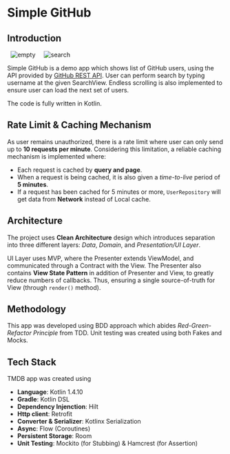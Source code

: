 # Simple GitHub

## Introduction
&nbsp;
![empty](https://i.ibb.co/w4dSrSN/rsz-screenshot-1601886792.png) &nbsp; &nbsp; ![search](https://i.ibb.co/H2PXVnw/rsz-screenshot-1601886822.png) &nbsp;

Simple GitHub is a demo app which shows list of GitHub users, using the API provided by [GitHub REST API](https://docs.github.com/en/free-pro-team@latest/rest). User can perform search by typing username at the given SearchView. Endless scrolling is also implemented to ensure user can load the next set of users.

The code is fully written in Kotlin.

## Rate Limit & Caching Mechanism
As user remains unauthorized, there is a rate limit where user can only send up to **10 requests per minute**. Considering this limitation, a reliable caching mechanism is implemented where:

* Each request is cached by **query and page**.
* When a request is being cached, it is also given a *time-to-live* period of **5 minutes**.
* If a request has been cached for 5 minutes or more, `UserRepository` will get data from **Network** instead of Local cache.

## Architecture
The project uses **Clean Architecture** design which introduces separation into three different layers: *Data*, *Domain*, and *Presentation/UI Layer*.

UI Layer uses MVP, where the Presenter extends ViewModel, and communicated through a Contract with the View. The Presenter also contains **View State Pattern** in addition of Presenter and View, to greatly reduce numbers of callbacks. Thus, ensuring a single source-of-truth for View (through `render()` method).

## Methodology
This app was developed using BDD approach which abides *Red-Green-Refactor Principle* from TDD. Unit testing was created using both Fakes and Mocks.

## Tech Stack
TMDB app was created using
* **Language**: Kotlin 1.4.10
* **Gradle**: Kotlin DSL
* **Dependency Injenction**: Hilt
* **Http client**: Retrofit
* **Converter & Serializer**: Kotlinx Serialization
* **Async**: Flow (Coroutines)
* **Persistent Storage**: Room
* **Unit Testing**: Mockito (for Stubbing) & Hamcrest (for Assertion)